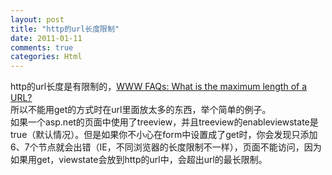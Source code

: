 ```yaml
---
layout: post
title: "http的url长度限制"
date: 2011-01-11
comments: true
categories: Html
---
```

http的url长度是有限制的，<a href="http://www.boutell.com/newfaq/misc/urllength.html">WWW FAQs: What is the maximum length of a URL?</a><br />所以不能用get的方式时在url里面放太多的东西，举个简单的例子。<br />如果一个asp.net的页面中使用了treeview，并且treeview的enableviewstate是true（默认情况）。但是如果你不小心在form中设置成了get时，你会发现只添加6、7个节点就会出错（IE，不同浏览器的长度限制不一样），页面不能访问，因为如果用get，viewstate会放到http的url中，会超出url的最长限制。